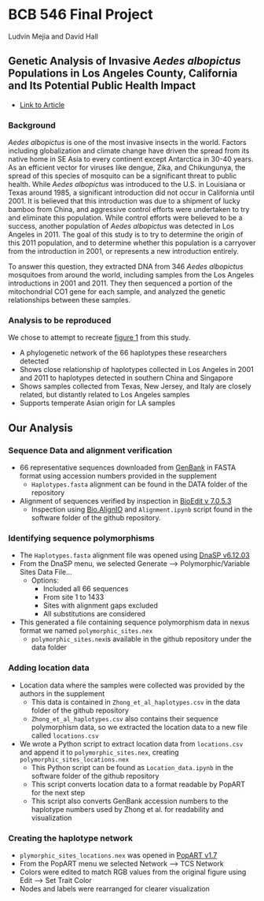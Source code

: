 # BCB 546 Final Project
Ludvin Mejia and David Hall

## Genetic Analysis of Invasive *Aedes albopictus* Populations in Los Angeles County, California and Its Potential Public Health Impact
- [Link to Article](https://www.ncbi.nlm.nih.gov/pmc/articles/PMC3702605/)

### Background
*Aedes albopictus* is one of the most invasive insects in the world. Factors including globalization and climate change have driven the spread from its native home in SE Asia to every continent except Antarctica in 30-40 years. As an efficient vector for viruses like dengue, Zika, and Chikungunya, the spread of this species of mosquito can be a significant threat to public health. While *Aedes albopictus* was introduced to the U.S. in Louisiana or Texas around 1985, a significant introduction did not occur in California until 2001. It is believed that this introduction was due to a shipment of lucky bamboo from China, and aggressive control efforts were undertaken to try and eliminate this population. While control efforts were believed to be a success, another population of *Aedes albopictus* was detected in Los Angeles in 2011. The goal of this study is to try to determine the origin of this 2011 population, and to determine whether this population is a carryover from the introduction in 2001, or represents a new introduction entirely.

To answer this question, they extracted DNA from 346 *Aedes albopictus* mosquitoes from around the world, including samples from the Los Angeles introductions in 2001 and 2011. They then sequenced a portion of the mitochondrial CO1 gene for each sample, and analyzed the genetic relationships between these samples.

### Analysis to be reproduced

We chose to attempt to recreate [figure 1](https://www.ncbi.nlm.nih.gov/pmc/articles/PMC3702605/figure/pone-0068586-g001/) from this study. 
- A phylogenetic network of the 66 haplotypes these researchers detected
- Shows close relationship of haplotypes collected in Los Angeles in 2001 and 2011 to haplotypes detected in southern China and Singapore
- Shows samples collected from Texas, New Jersey, and Italy are closely related, but distantly related to Los Angeles samples
- Supports temperate Asian origin for LA samples

## Our Analysis

### Sequence Data and alignment verification

- 66 representative sequences downloaded from [GenBank](https://www.ncbi.nlm.nih.gov/nuccore/KC690896,KC690897,KC690898,KC690899,KC690900,KC690901,KC690902,KC690903,KC690904,KC690905,KC690906,KC690907,KC690908,KC690909,KC690910,KC690911,KC690912,KC690913,KC690914,KC690915,KC690916,KC690917,KC690918,KC690919,KC690920,KC690921,KC690922,KC690923,KC690924,KC690925,KC690926,KC690927,KC690928,KC690929,KC690930,KC690931,KC690932,KC690933,KC690934,KC690935,KC690936,KC690937,KC690938,KC690939,KC690940,KC690941,KC690942,KC690943,KC690944,KC690945,KC690946,KC690947,KC690948,KC690949,KC690950,KC690951,KC690952,KC690953,KC690954,KC690955,KC690956,KC690957,KC690958,KC690959,KC690960,KC690961) in FASTA format using accession numbers provided in the supplement
  - `Haplotypes.fasta` alignment can be found in the DATA folder of the repository
- Alignment of sequences verified by inspection in [BioEdit v 7.0.5.3](https://bioedit.software.informer.com/7.0/)
  - Inspection using [Bio.AlignIO](https://biopython.org/docs/1.76/api/Bio.AlignIO.html) and `Alignment.ipynb` script found in the software folder of the github repository.

### Identifying sequence polymorphisms

- The `Haplotypes.fasta` alignment file was opened using [DnaSP v6.12.03](http://www.ub.edu/dnasp/)
- From the DnaSP menu, we selected Generate --> Polymorphic/Variable Sites Data File...
  - Options: 
    - Included all 66 sequences
    - From site 1 to 1433
    - Sites with alignment gaps excluded
    - All substitutions are considered
- This generated a file containing sequence polymorphism data in nexus format we named `polymorphic_sites.nex`
  - `polymorphic_sites.nex`is available in the github repository under the data folder

### Adding location data

- Location data where the samples were collected was provided by the authors in the supplement
  - This data is contained in `Zhong_et_al_haplotypes.csv` in the data folder of the github repository
  - `Zhong_et_al_haplotypes.csv` also contains their sequence polymorphism data, so we extracted the location data to a new file called `locations.csv`
- We wrote a Python script to extract location data from `locations.csv` and append it to `polymorphic_sites.nex`, creating `polymorphic_sites_locations.nex`
  - This Python script can be found as `Location_data.ipynb` in the software folder of the github repository
  - This script converts location data to a format readable by PopART for the next step
  - This script also converts GenBank accession numbers to the haplotype numbers used by Zhong et al. for readability and visualization

### Creating the haplotype network

- `plymorphic_sites_locations.nex` was opened in [PopART v1.7](https://popart.maths.otago.ac.nz/)
- From the PopART menu we selected Network --> TCS Network
- Colors were edited to match RGB values from the original figure using Edit --> Set Trait Color
- Nodes and labels were rearranged for clearer visualization 
 


